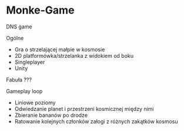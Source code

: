 # Monke-Game
DNS game 

Ogólne
- Gra o strzelającej małpie w kosmosie
- 2D platformówka/strzelanka z widokiem od boku
- Singleplayer
- Unity
 
Fabuła
???

Gameplay loop
- Liniowe poziomy
- Odwiedzanie planet i przestrzeni kosmicznej między nimi
- Zbieranie bananów po drodze
- Ratowanie kolejnych członków załogi z różnych zakątków kosmosu
